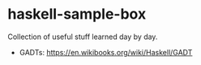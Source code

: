 haskell-sample-box
==================

Collection of useful stuff learned day by day.

- GADTs: https://en.wikibooks.org/wiki/Haskell/GADT
